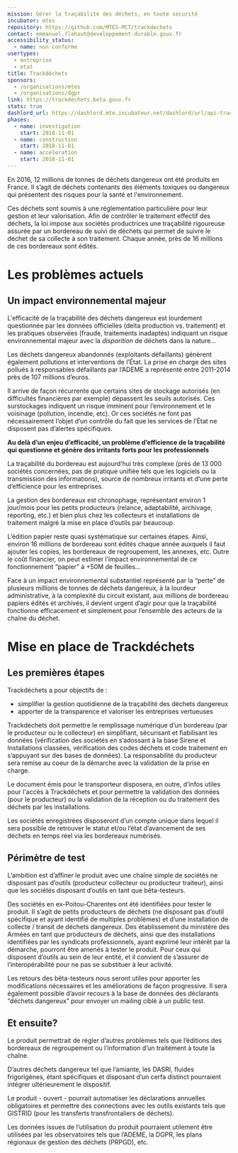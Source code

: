 ```yaml
---
mission: Gérer la traçabilité des déchets, en toute sécurité
incubator: mtes
repository: https://github.com/MTES-MCT/trackdechets
contact: emmanuel.flahaut@developpement-durable.gouv.fr
accessibility_status:
  - name: non conforme
usertypes:
  - entreprise
  - etat
title: Trackdéchets
sponsors:
  - /organisations/mtes
  - /organisations/dgpr
link: https://trackdechets.beta.gouv.fr
stats: true
dashlord_url: https://dashlord.mte.incubateur.net/dashlord/url/api-trackdechets-beta-gouv-fr/
phases:
  - name: investigation
    start: 2018-11-01
  - name: construction
    start: 2018-11-01
  - name: acceleration
    start: 2018-11-01
---
```


En 2016, 12 millions de tonnes de déchets dangereux ont été produits en France. Il s’agit de déchets contenants des éléments toxiques ou dangereux qui présentent des risques pour la santé et l'environnement. 

Ces déchets sont soumis à une réglementation particulière pour leur gestion et leur valorisation. Afin de contrôler le traitement effectif des déchets, la loi impose aux sociétés productrices une traçabilité rigoureuse assurée par un bordereau de suivi de déchets qui permet de suivre le déchet de sa collecte à son traitement. Chaque année, près de 16 millions de ces bordereaux sont édités.

# Les problèmes actuels
## Un impact environnemental majeur

L'efficacité de la traçabilité des déchets dangereux est lourdement questionnée par les données officielles (delta production vs. traitement) et les pratiques observées (fraude, traitements inadaptés) indiquant un risque environnemental majeur avec la *disparition* de déchets dans la nature…

Les déchets dangereux abandonnés (exploitants défaillants) génèrent également pollutions et interventions de l’État. La prise en charge des sites pollués à responsables défaillants par l’ADEME a représenté entre 2011-2014 près de 107 millions d’euros.

Il arrive de façon récurrente que certains sites de stockage autorisés (en difficultés financières par exemple) dépassent les seuils autorisés. Ces surstockages indiquent un risque imminent pour l’environnement et le voisinage (pollution, incendie, etc). Or ces sociétés ne font pas nécessairement l’objet d’un contrôle du fait que les services de l’État ne disposent pas d’alertes spécifiques.

**Au delà d’un enjeu d’efficacité, un problème d’efficience de la traçabilité qui questionne et génère des irritants forts pour les professionnels**

La traçabilité du bordereau est aujourd’hui très complexe (près de 13 000 sociétés concernées, pas de pratique unifiée tels que les logiciels ou la transmission des informations), source de nombreux irritants et d’une perte d’efficience pour les entreprises.

La gestion des bordereaux est chronophage, représentant environ 1 jour/mois pour les petits producteurs (relance, adaptabilité, archivage, reporting, etc.) et bien plus chez les collecteurs et installations de traitement malgré la mise en place d’outils par beaucoup.

L’édition papier reste quasi systématique sur certaines étapes. Ainsi, environ 16 millions de bordereau sont édités chaque année auxquels il faut ajouter les copies, les bordereaux de regroupement, les annexes, etc. Outre le coût financier, on peut estimer l’impact environnemental de ce fonctionnement “papier” à +50M de feuilles...

Face à un impact environnemental substantiel représenté par la “perte” de plusieurs millions de tonnes de déchets dangereux, à la lourdeur administrative, à la complexité du circuit existant, aux millions de bordereau papiers édités et archivés, il devient urgent d’agir pour que la traçabilité fonctionne efficacement et simplement pour l’ensemble des acteurs de la chaîne du déchet.

# Mise en place de Trackdéchets
## Les premières étapes

Trackdéchets a pour objectifs de :
- simplifier la gestion quotidienne de la traçabilité des déchets dangereux
- apporter de la transparence et valoriser les entreprises vertueuses

Trackdéchets doit permettre le remplissage numérique d’un bordereau (par le producteur ou le collecteur) en simplifiant, sécurisant et fiabilisant les données (vérification des sociétés en s’adossant  à la base Sirene et Installations classées, vérification des codes déchets et code traitement en s’appuyant sur des  bases de données). La responsabilité du producteur sera remise au coeur de la démarche avec la validation de la prise en charge.

Le document émis pour le transporteur disposera, en outre, d’infos utiles pour l'accès à Trackdéchets et pour permettre la validation des données (pour le producteur) ou la validation de la réception ou du traitement des déchets par les installations.

Les sociétés enregistrées disposeront d’un compte unique dans lequel il sera possible de retrouver le statut et/ou l’état d’avancement de ses déchets en temps réel via les bordereaux numérisés. 

## Périmètre de test

L’ambition est d’affiner le produit avec une chaîne simple de sociétés ne disposant pas d’outils (producteur collecteur ou producteur traiteur), ainsi que les sociétés disposant d’outils en tant que bêta-testeurs.

Des sociétés en ex-Poitou-Charentes ont été identifiées pour tester le produit. Il s’agit de petits producteurs de déchets (ne disposant pas d’outil spécifique et ayant identifié de multiples problèmes) et d’une installation de collecte / transit de déchets dangereux. Des établissement du ministère des Armées en tant que producteurs de déchets, ainsi que des installations identifiées par les syndicats professionnels, ayant exprimé leur intérêt par la démarche, pourront être amenés à tester le produit. Pour ceux qui disposent d’outils au sein de leur entité, et il convient de s’assurer de l’interopérabilité pour ne pas se substituer à leur activité.

Les retours des bêta-testeurs nous seront utiles pour apporter les modifications nécessaires et les améliorations de façon progressive. Il sera également possible d’avoir recours à la base de données des déclarants “déchets dangereux” pour envoyer un mailing ciblé à un public test.

## Et ensuite?

Le produit permettrait de régler d’autres problèmes tels que l’éditions des bordereaux de regroupement ou l’information d’un traitement à toute la chaîne.

D’autres déchets dangereux tel que l’amiante, les DASRI, fluides frigorigènes, étant spécifiques et disposant d’un cerfa distinct pourraient intégrer ultérieurement le dispositif.

Le produit - ouvert - pourrait automatiser les déclarations annuelles obligatoires et permettre des connections avec les outils existants tels que GISTRID (pour les transferts transfrontaliers de déchets).

Les données issues de l’utilisation du produit pourraient utilement être utilisées par les observatoires tels que l’ADEME, la DGPR, les plans régionaux de gestion des déchets (PRPGD), etc.
